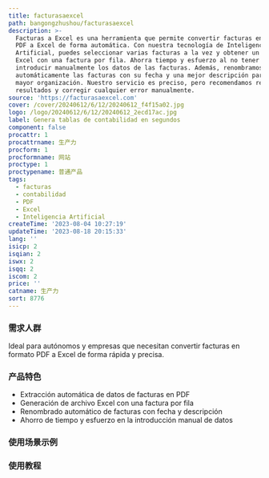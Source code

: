 ```yaml
---
title: facturasaexcel
path: bangongzhushou/facturasaexcel
description: >-
  Facturas a Excel es una herramienta que permite convertir facturas en formato
  PDF a Excel de forma automática. Con nuestra tecnología de Inteligencia
  Artificial, puedes seleccionar varias facturas a la vez y obtener un archivo
  Excel con una factura por fila. Ahorra tiempo y esfuerzo al no tener que
  introducir manualmente los datos de las facturas. Además, renombramos
  automáticamente las facturas con su fecha y una mejor descripción para una
  mayor organización. Nuestro servicio es preciso, pero recomendamos revisar los
  resultados y corregir cualquier error manualmente.
source: 'https://facturasaexcel.com'
cover: /cover/20240612/6/12/20240612_f4f15a02.jpg
logo: /logo/20240612/6/12/20240612_2ecd17ac.jpg
label: Genera tablas de contabilidad en segundos
component: false
procattr: 1
procattrname: 生产力
procform: 1
procformname: 网站
proctype: 1
proctypename: 普通产品
tags:
  - facturas
  - contabilidad
  - PDF
  - Excel
  - Inteligencia Artificial
createTime: '2023-08-04 10:27:19'
updateTime: '2023-08-18 20:15:33'
lang: ''
isicp: 2
isqian: 2
iswx: 2
isqq: 2
iscom: 2
price: ''
catname: 生产力
sort: 8776
---
```




### 需求人群
Ideal para autónomos y empresas que necesitan convertir facturas en formato PDF a Excel de forma rápida y precisa.

### 产品特色
- Extracción automática de datos de facturas en PDF
- Generación de archivo Excel con una factura por fila
- Renombrado automático de facturas con fecha y descripción
- Ahorro de tiempo y esfuerzo en la introducción manual de datos

### 使用场景示例


### 使用教程


  
